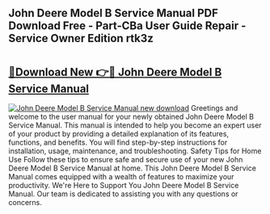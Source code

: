 ## John Deere Model B Service Manual PDF Download Free - Part-CBa User Guide Repair - Service Owner Edition rtk3z

# <h2><a href="http://bc89459.oget.top/?id=John+Deere+Model+B+Service+Manual">🔗Download New 👉🔴 John Deere Model B Service Manual</a></h2>

[![John Deere Model B Service Manual new download](https://i.imgur.com/5g1atiW.png)](http://bc89459.oget.top/?id=John+Deere+Model+B+Service+Manual)
Greetings and welcome to the user manual for your newly obtained John Deere Model B Service Manual. This manual is intended to help you become an expert user of your product by providing a detailed explanation of its features, functions, and benefits. You will find step-by-step instructions for installation, usage, maintenance, and troubleshooting. Safety Tips for Home Use Follow these tips to ensure safe and secure use of your new John Deere Model B Service Manual at home. This John Deere Model B Service Manual comes equipped with a wealth of features to maximize your productivity. We're Here to Support You John Deere Model B Service Manual. Our team is dedicated to assisting you with any questions or concerns.
